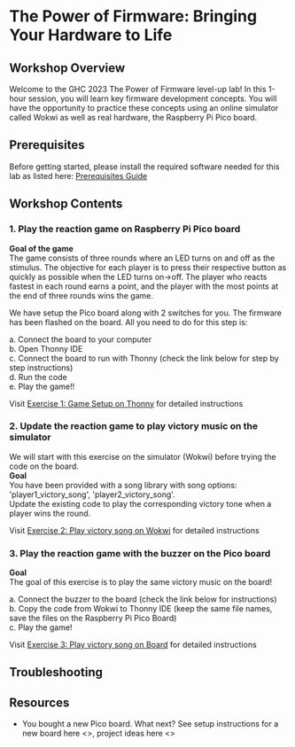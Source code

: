 # The Power of Firmware: Bringing Your Hardware to Life

## Workshop Overview
Welcome to the GHC 2023 The Power of Firmware level-up lab! In this 1-hour session, you will learn key firmware development concepts. You will have the opportunity to practice these concepts using an online simulator called Wokwi as well as real hardware, the Raspberry Pi Pico board.

## Prerequisites
Before getting started, please install the required software needed for this lab as listed here:
[Prerequisites Guide](https://github.com/GHCFW/WorkshopExercise23/blob/main/Prerequisite.md)

## Workshop Contents
### **1. Play the reaction game on Raspberry Pi Pico board <br>**
   **Goal of the game**<br>
    The game consists of three rounds where an LED turns on and off as the stimulus. The objective for each player is to press their respective button as quickly as possible when the LED turns on->off.
    The player who reacts fastest in each round earns a point, and the player with the most points at the end of three rounds wins the game.

   We have setup the Pico board along with 2 switches for you. The firmware has been flashed on the board. All you need to do for this step is:
   
   a. Connect the board to your computer <br>
   b. Open Thonny IDE <br>
   c. Connect the board to run with Thonny (check the link below for step by step instructions) <br>
   d. Run the code <br>
   e. Play the game!! <br>

   Visit [Exercise 1: Game Setup on Thonny](https://github.com/GHCFW/WorkshopExercise23/blob/main/Exercise_1_Game_Setup_on_Thonny.md) for detailed instructions
   
### **2. Update the reaction game to play victory music on the simulator <br>**
   We will start with this exercise on the simulator (Wokwi) before trying the code on the board. <br>
   **Goal** <br>
   You have been provided with a song library with song options: 'player1_victory_song', 'player2_victory_song'. <br>
   Update the existing code to play the corresponding victory tone when a player wins the round. <br>

   Visit [Exercise 2: Play victory song on Wokwi](https://github.com/GHCFW/WorkshopExercise23/blob/main/Exercise_2_Play_Victory_Song_on_Wokwi.md) for detailed instructions

### **3. Play the reaction game with the buzzer on the Pico board <br>**
   **Goal** <br>
   The goal of this exercise is to play the same victory music on the board!

   a. Connect the buzzer to the board (check the link below for instructions) <br>
   b. Copy the code from Wokwi to Thonny IDE (keep the same file names, save the files on the Raspberry Pi Pico Board) <br>
   c. Play the game! <br>

   Visit [Exercise 3: Play victory song on Board](https://github.com/GHCFW/WorkshopExercise23/blob/main/Exercise_3_Play_Victory_Song_on_Board.md) for detailed instructions


## Troubleshooting

## Resources

* You bought a new Pico board. What next? See setup instructions for a new board here <>, project ideas here <>


